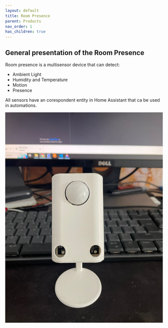 ```yaml
---
layout: default
title: Room Presence
parent: Products
nav_order: 1
has_children: true
---
```


## General presentation of the Room Presence

Room presence is a multisensor device that can detect:
* Ambient Light
* Humidity and Temperature
* Motion
* Presence

All sensors have an corespondent entity in Home Assistant that ca be used in automations.
    
![image](./images/room_presence.png)